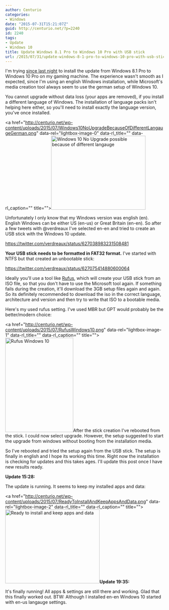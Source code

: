 ```yaml
---
author: Centurio
categories:
- Windows
date: "2015-07-31T15:21:07Z"
guid: http://centurio.net/?p=2240
id: 2240
tags:
- Update
- Windows 10
title: Update Windows 8.1 Pro to Windows 10 Pro with USB stick
url: /2015/07/31/update-windows-8-1-pro-to-windows-10-pro-with-usb-stick/
---
```

I'm trying [since last night](http://centurio.net/2015/07/30/update-windows-8-1-pro-to-windows-10-my-experience/) to install the update from Windows 8.1 Pro to Windows 10 Pro on my gaming machine. The experience wasn't smooth as I expected, since I'm using an english Windows installation, while Microsoft's media creation tool always seem to use the german setup of Windows 10.

You cannot upgrade without data loss (your apps are removed), if you install a different language of Windows. The installation of language packs isn't helping here either, so you'll need to install exactly the language version, you've once installed.

<a href="http://centurio.net/wp-content/uploads/2015/07/Windows10NoUpgradeBecauseOfDifferentLangaugeGerman.png" data-rel="lightbox-image-0" data-rl\_title="" data-rl\_caption="" title=""><img loading="lazy" class="aligncenter size-medium wp-image-2242" src="http://centurio.net/wp-content/uploads/2015/07/Windows10NoUpgradeBecauseOfDifferentLangaugeGerman-300x235.png" alt="Windows 10 No Upgrade possible because of different langauge" width="300" height="235" srcset="https://centurio.net/wp-content/uploads/2015/07/Windows10NoUpgradeBecauseOfDifferentLangaugeGerman-300x235.png 300w, https://centurio.net/wp-content/uploads/2015/07/Windows10NoUpgradeBecauseOfDifferentLangaugeGerman.png 716w" sizes="(max-width: 300px) 100vw, 300px" /></a>

Unfortunately I only know that my Windows version was english (en). English Windows can be either US (en-us) or Great Britain (en-en). So after a few tweets with @verdreaux I've selected en-en and tried to create an USB stick with the Windows 10 update.

https://twitter.com/verdreaux/status/627038983231508481

**Your USB stick needs to be formatted in FAT32 format.** I've started with NTFS but that created an unbootable stick:

https://twitter.com/verdreaux/status/627075414880600064

Ideally you'll use a tool like [Rufus](https://rufus.akeo.ie/), which will create your USB stick from an ISO file, so that you don't have to use the Microsoft tool again. If something fails during the creation, it'll download the 3GB setup files again and again. So its definitely recommended to download the iso in the correct language, architecture and version and then try to write that ISO to a bootable media.

Here's my used rufus setting. I've used MBR but GPT would probably be the better/modern choice:

<a href="http://centurio.net/wp-content/uploads/2015/07/RufusWindows10.png" data-rel="lightbox-image-1" data-rl\_title="" data-rl\_caption="" title=""><img loading="lazy" class="aligncenter size-medium wp-image-2241" src="http://centurio.net/wp-content/uploads/2015/07/RufusWindows10-216x300.png" alt="Rufus Windows 10" width="216" height="300" srcset="https://centurio.net/wp-content/uploads/2015/07/RufusWindows10-216x300.png 216w, https://centurio.net/wp-content/uploads/2015/07/RufusWindows10.png 409w" sizes="(max-width: 216px) 100vw, 216px" /></a>After the stick creation I've rebooted from the stick. I could now select upgrade. However, the setup suggested to start the upgrade from windows without booting from the installation media.

So I've rebooted and tried the setup again from the USB stick. The setup is finally in english and I hope its working this time. Right now the installation is checking for updates and this takes ages. I'll update this post once I have new results ready.

**Update 15:28:**

The update is running. It seems to keep my installed apps and data:

<a href="http://centurio.net/wp-content/uploads/2015/07/ReadyToInstallAndKeepAppsAndData.png" data-rel="lightbox-image-2" data-rl\_title="" data-rl\_caption="" title=""><img loading="lazy" class="aligncenter size-medium wp-image-2245" src="http://centurio.net/wp-content/uploads/2015/07/ReadyToInstallAndKeepAppsAndData-300x235.png" alt="Ready to install and keep apps and data" width="300" height="235" srcset="https://centurio.net/wp-content/uploads/2015/07/ReadyToInstallAndKeepAppsAndData-300x235.png 300w, https://centurio.net/wp-content/uploads/2015/07/ReadyToInstallAndKeepAppsAndData.png 716w" sizes="(max-width: 300px) 100vw, 300px" /></a>**Update 19:35:**

It's finally running! All apps & settings are still there and working. Glad that this finally worked out. BTW: Although I installed en-en Windows 10 started with en-us langauge settings.

 